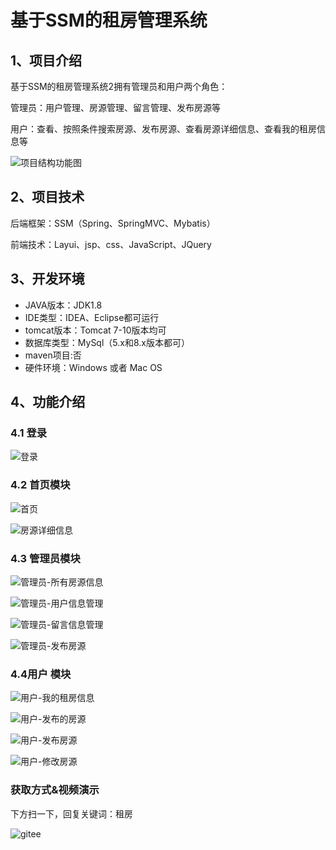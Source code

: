 # 基于SSM的租房管理系统



## 1、项目介绍

基于SSM的租房管理系统2拥有管理员和用户两个角色：

管理员：用户管理、房源管理、留言管理、发布房源等

用户：查看、按照条件搜索房源、发布房源、查看房源详细信息、查看我的租房信息等

![项目结构功能图](https://project-images-1256969109.cos.ap-chongqing.myqcloud.com/Typora-Images/202207190031143.png)


## 2、项目技术

后端框架：SSM（Spring、SpringMVC、Mybatis）

前端技术：Layui、jsp、css、JavaScript、JQuery

## 3、开发环境

- JAVA版本：JDK1.8
- IDE类型：IDEA、Eclipse都可运行
- tomcat版本：Tomcat 7-10版本均可
- 数据库类型：MySql（5.x和8.x版本都可） 
- maven项目:否
- 硬件环境：Windows 或者 Mac OS


## 4、功能介绍

### 4.1 登录

![登录](https://project-images-1256969109.cos.ap-chongqing.myqcloud.com/Typora-Images/202207190030958.jpg)

### 4.2 首页模块

![首页](https://project-images-1256969109.cos.ap-chongqing.myqcloud.com/Typora-Images/202207190030441.jpg)

![房源详细信息](https://project-images-1256969109.cos.ap-chongqing.myqcloud.com/Typora-Images/202207190030502.jpg)

### 4.3 管理员模块

![管理员-所有房源信息](https://project-images-1256969109.cos.ap-chongqing.myqcloud.com/Typora-Images/202207190030601.jpg)

![管理员-用户信息管理](https://project-images-1256969109.cos.ap-chongqing.myqcloud.com/Typora-Images/202207190030255.jpg)

![管理员-留言信息管理](https://project-images-1256969109.cos.ap-chongqing.myqcloud.com/Typora-Images/202207190030897.jpg)

![管理员-发布房源](https://project-images-1256969109.cos.ap-chongqing.myqcloud.com/Typora-Images/202207190030436.jpg)

### 4.4用户 模块

![用户-我的租房信息](https://project-images-1256969109.cos.ap-chongqing.myqcloud.com/Typora-Images/202207190031123.jpg)

![用户-发布的房源](https://project-images-1256969109.cos.ap-chongqing.myqcloud.com/Typora-Images/202207190031694.jpg)

![用户-发布房源](https://project-images-1256969109.cos.ap-chongqing.myqcloud.com/Typora-Images/202207190031433.jpg)

![用户-修改房源](https://project-images-1256969109.cos.ap-chongqing.myqcloud.com/Typora-Images/202207190031153.jpg)

### 获取方式&视频演示

下方扫一下，回复关键词：租房

![gitee](https://project-images-1256969109.cos.ap-chongqing.myqcloud.com/Typora-Images/202309291447341.png)
